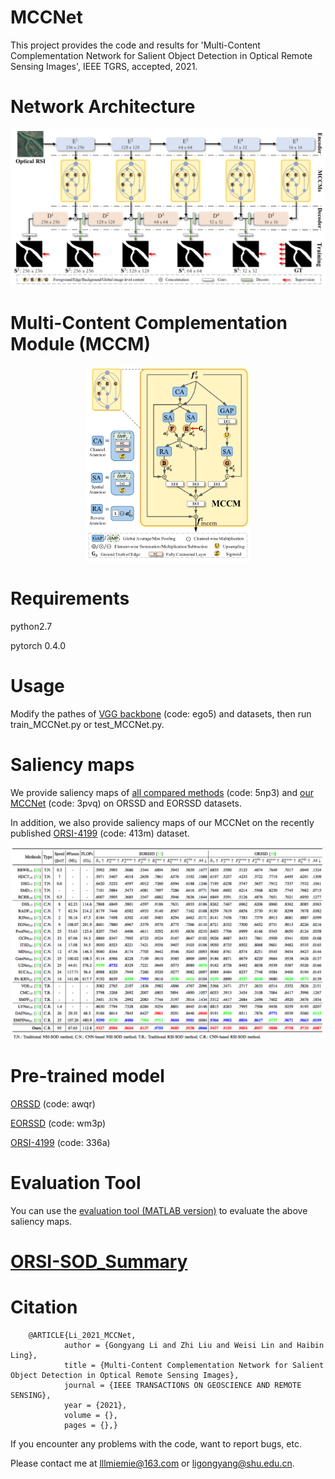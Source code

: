 # MCCNet
   This project provides the code and results for 'Multi-Content Complementation Network for Salient Object Detection in Optical Remote Sensing Images', IEEE TGRS, accepted, 2021.
 
 
# Network Architecture
   <div align=center>
   <img src="https://github.com/MathLee/MCCNet/blob/main/images/MCCNet.png">
   </div>
   
# Multi-Content Complementation Module (MCCM)
   <div align=center>
   <img src=https://github.com/MathLee/MCCNet/blob/main/images/MCCM.png width=52% />
   </div> 
   
   
# Requirements
   python2.7
   
   pytorch 0.4.0
   

# Usage

Modify the pathes of [VGG backbone](https://pan.baidu.com/s/1YQxKZ-y2C4EsqrgKNI7qrw) (code: ego5) and datasets, then run train_MCCNet.py or test_MCCNet.py.


# Saliency maps
   We provide saliency maps of [all compared methods](https://pan.baidu.com/s/1TP6An1VWygGUy4uvojL0bg) (code: 5np3) and [our MCCNet](https://pan.baidu.com/s/10JIKL2Q48RvBGeT2pmPfDA) (code: 3pvq) on ORSSD and EORSSD datasets.
   
   In addition, we also provide saliency maps of our MCCNet on the recently published [ORSI-4199](https://pan.baidu.com/s/1dz-GeELIqMdzKlPvzETixA) (code: 413m) dataset.
   
   ![Image](https://github.com/MathLee/MCCNet/blob/main/images/table.png)
   
   
# Pre-trained model
[ORSSD](https://pan.baidu.com/s/1LdUE8F11r61r8wk3Y9wPLA) (code: awqr)

[EORSSD](https://pan.baidu.com/s/14LrEt1LW5QmZvkhsgbKgfg) (code: wm3p)

[ORSI-4199](https://pan.baidu.com/s/1hmANQp9cslyPuDE-3NlqAg) (code: 336a)

   
# Evaluation Tool
   You can use the [evaluation tool (MATLAB version)](http://dpfan.net/d3netbenchmark/) to evaluate the above saliency maps.


# [ORSI-SOD_Summary](https://github.com/MathLee/ORSI-SOD_Summary)
   
# Citation
        @ARTICLE{Li_2021_MCCNet,
                author = {Gongyang Li and Zhi Liu and Weisi Lin and Haibin Ling},
                title = {Multi-Content Complementation Network for Salient Object Detection in Optical Remote Sensing Images},
                journal = {IEEE TRANSACTIONS ON GEOSCIENCE AND REMOTE SENSING},
                year = {2021},
                volume = {},
                pages = {},}
                
                
If you encounter any problems with the code, want to report bugs, etc.

Please contact me at lllmiemie@163.com or ligongyang@shu.edu.cn.
